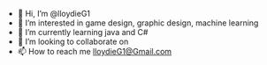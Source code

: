- 👋 Hi, I’m @lloydieG1
- 👀 I’m interested in game design, graphic design, machine learning
- 🌱 I’m currently learning java and C#
- 💞️ I’m looking to collaborate on 
- 📫 How to reach me lloydieG1@Gmail.com

<!---
lloydieG1/lloydieG1 is a ✨ special ✨ repository because its `README.md` (this file) appears on your GitHub profile.
You can click the Preview link to take a look at your changes.
--->
